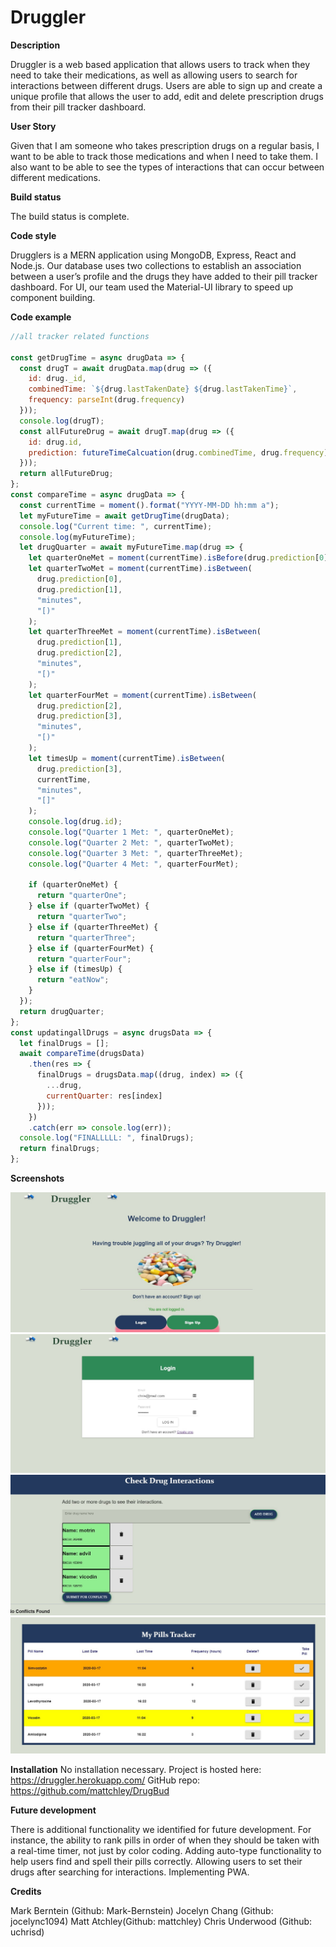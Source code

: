 # Druggler

**Description**

Druggler is a web based application that allows users to track when they need to take their medications, as well as allowing users to search for interactions between different drugs. Users are able to sign up and create a unique profile that allows the user to add, edit and delete prescription drugs from their pill tracker dashboard.

**User Story**

Given that I am someone who takes prescription drugs on a regular basis, I want to be able to track those medications and when I need to take them. I also want to be able to see the types of interactions that can occur between different medications.

**Build status**

The build status is complete.

**Code style**

Drugglers is a MERN application using MongoDB, Express, React and Node.js. Our database uses two collections to establish an association between a user’s profile and the drugs they have added to their pill tracker dashboard. For UI, our team used the Material-UI library to speed up component building.

**Code example**

```javascript
//all tracker related functions

const getDrugTime = async drugData => {
  const drugT = await drugData.map(drug => ({
    id: drug._id,
    combinedTime: `${drug.lastTakenDate} ${drug.lastTakenTime}`,
    frequency: parseInt(drug.frequency)
  }));
  console.log(drugT);
  const allFutureDrug = await drugT.map(drug => ({
    id: drug.id,
    prediction: futureTimeCalcuation(drug.combinedTime, drug.frequency)
  }));
  return allFutureDrug;
};
const compareTime = async drugData => {
  const currentTime = moment().format("YYYY-MM-DD hh:mm a");
  let myFutureTime = await getDrugTime(drugData);
  console.log("Current time: ", currentTime);
  console.log(myFutureTime);
  let drugQuarter = await myFutureTime.map(drug => {
    let quarterOneMet = moment(currentTime).isBefore(drug.prediction[0]);
    let quarterTwoMet = moment(currentTime).isBetween(
      drug.prediction[0],
      drug.prediction[1],
      "minutes",
      "[)"
    );
    let quarterThreeMet = moment(currentTime).isBetween(
      drug.prediction[1],
      drug.prediction[2],
      "minutes",
      "[)"
    );
    let quarterFourMet = moment(currentTime).isBetween(
      drug.prediction[2],
      drug.prediction[3],
      "minutes",
      "[)"
    );
    let timesUp = moment(currentTime).isBetween(
      drug.prediction[3],
      currentTime,
      "minutes",
      "[]"
    );
    console.log(drug.id);
    console.log("Quarter 1 Met: ", quarterOneMet);
    console.log("Quarter 2 Met: ", quarterTwoMet);
    console.log("Quarter 3 Met: ", quarterThreeMet);
    console.log("Quarter 4 Met: ", quarterFourMet);

    if (quarterOneMet) {
      return "quarterOne";
    } else if (quarterTwoMet) {
      return "quarterTwo";
    } else if (quarterThreeMet) {
      return "quarterThree";
    } else if (quarterFourMet) {
      return "quarterFour";
    } else if (timesUp) {
      return "eatNow";
    }
  });
  return drugQuarter;
};
const updatingallDrugs = async drugsData => {
  let finalDrugs = [];
  await compareTime(drugsData)
    .then(res => {
      finalDrugs = drugsData.map((drug, index) => ({
        ...drug,
        currentQuarter: res[index]
      }));
    })
    .catch(err => console.log(err));
  console.log("FINALLLLL: ", finalDrugs);
  return finalDrugs;
};
```

**Screenshots**

![Sign up page](images/login.jpg)
![Login](images/login2.jpg)
![Interactions page](images/interactions.jpg)
![Pill tracker](images/pilltracker.jpg)

**Installation**
No installation necessary. Project is hosted here: https://druggler.herokuapp.com/ GitHub repo: https://github.com/mattchley/DrugBud

**Future development**

There is additional functionality we identified for future development. For instance, the ability to rank pills in order of when they should be taken with a real-time timer, not just by color coding. Adding auto-type functionality to help users find and spell their pills correctly. Allowing users to set their drugs after searching for interactions. Implementing PWA.

**Credits**

Mark Berntein (Github: Mark-Bernstein)
Jocelyn Chang (Github: jocelync1094)
Matt Atchley(Github: mattchley)
Chris Underwood (Github: uchrisd)
